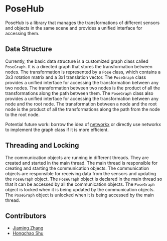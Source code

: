 # PoseHub
PoseHub is a library that manages the transformations of different sensors and objects in the same scene and provides a unified interface for accessing them.

## Data Structure
Currently, the basic data structure is a customized graph class called `PoseGraph`. It is a directed graph that stores the transformation between nodes. The transformation is represented by a `Pose` class, which contains a 3x3 rotation matrix and a 3x1 translation vector. The `PoseGraph` class provides a unified interface for accessing the transformation between any two nodes. The transformation between two nodes is the product of all the transformations along the path between them. The `PoseGraph` class also provides a unified interface for accessing the transformation between any node and the root node. The transformation between a node and the root node is the product of all the transformations along the path from the node to the root node.

Potential future work: borrow the idea of [networkx](https://networkx.org/) or directly use networkx to implement the graph class if it is more efficient.

## Threading and Locking
The communication objects are running in different threads. They are created and started in the main thread. The main thread is responsible for creating and starting the communication objects. The communication objects are responsible for receiving data from the sensors and updating the `PoseGraph` object. The `PoseGraph` object is declared in the main thread so that it can be accessed by all the communication objects. The `PoseGraph` object is locked when it is being updated by the communication objects. The `PoseGraph` object is unlocked when it is being accessed by the main thread.

## Contributors
* [Jiaming Zhang](https://github.com/jmz3)
* [Hongchao Shu](https://github.com/Soooooda69)